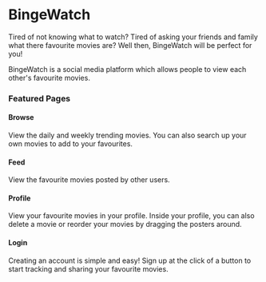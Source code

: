 # BingeWatch

Tired of not knowing what to watch? Tired of asking your friends and family what there favourite movies are? Well then, BingeWatch will be perfect for you!

BingeWatch is a social media platform which allows people to view each other's favourite movies. 


### Featured Pages

#### Browse
View the daily and weekly trending movies. You can also search up your own movies to add to your favourites.

#### Feed
View the favourite movies posted by other users.

#### Profile
View your favourite movies in your profile. Inside your profile, you can also delete a movie or reorder your movies by dragging the posters around.

#### Login
Creating an account is simple and easy! Sign up at the click of a button to start tracking and sharing your favourite movies.
